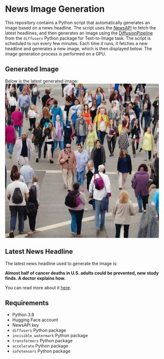 # News Image Generation
This repository contains a Python script that automatically generates an image based on a news headline. The script uses the [NewsAPI](https://newsapi.org/) to fetch the latest headlines, and then generates an image using the [DiffusionPipeline](https://github.com/huggingface/diffusers) from the `diffusers` Python package for Text-to-Image task.
The script is scheduled to run every few minutes. Each time it runs, it fetches a new headline and generates a new image, which is then displayed below. The image generation process is performed on a GPU.

## Generated Image
Below is the latest generated image:
![Generated Image](image.png)

## Latest News Headline
The latest news headline used to generate the image is:

**Almost half of cancer deaths in U.S. adults could be prevented, new study finds. A doctor explains how.**

You can read more about it [here](https://news.google.com/rss/articles/CBMiTWh0dHBzOi8vd3d3LmNic25ld3MuY29tL25ld3MvY2FuY2VyLWRlYXRocy1wcmV2ZW50ZWQtbGlmZXN0eWxlLWNoYW5nZXMtc3R1ZHkv0gEA?oc=5).

## Requirements
- Python 3.8
- Hugging Face account
- NewsAPI key
- `diffusers` Python package
- `invisible_watermark` Python package
- `transformers` Python package
- `accelerate` Python package
- `safetensors` Python package
